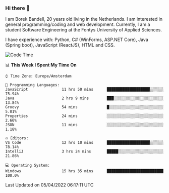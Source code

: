 ### Hi there 👋

I am Borek Bandell, 20 years old living in the Netherlands. I am interested in general programming/coding and web development. Currently, I am a student Software Engineering at the Fontys University of Applied Sciences.

I have experience with: Python, C# (WinForms, ASP.NET Core), Java (Spring boot), JavaScript (ReactJS), HTML and CSS.

<!--START_SECTION:waka-->
![Code Time](http://img.shields.io/badge/Code%20Time-57%20hrs%2059%20mins-blue)

📊 **This Week I Spent My Time On** 

```text
⌚︎ Time Zone: Europe/Amsterdam

💬 Programming Languages: 
JavaScript               11 hrs 50 mins      ███████████████████░░░░░░   75.94% 
Java                     2 hrs 9 mins        ███░░░░░░░░░░░░░░░░░░░░░░   13.84% 
Groovy                   54 mins             █░░░░░░░░░░░░░░░░░░░░░░░░   5.81% 
Properties               24 mins             ░░░░░░░░░░░░░░░░░░░░░░░░░   2.66% 
JSON                     11 mins             ░░░░░░░░░░░░░░░░░░░░░░░░░   1.18%

🔥 Editors: 
VS Code                  12 hrs 10 mins      ███████████████████░░░░░░   78.14% 
IntelliJ                 3 hrs 24 mins       █████░░░░░░░░░░░░░░░░░░░░   21.86%

💻 Operating System: 
Windows                  15 hrs 35 mins      █████████████████████████   100.0%

```


 Last Updated on 05/04/2022 06:17:11 UTC
<!--END_SECTION:waka-->

<!--**tcBorek2002/tcBorek2002** is a ✨ _special_ ✨ repository because its `README.md` (this file) appears on your GitHub profile.

Here are some ideas to get you started:

- 🔭 I’m currently working on ...
- 🌱 I’m currently learning ...
- 👯 I’m looking to collaborate on ...
- 🤔 I’m looking for help with ...
- 💬 Ask me about ...
- 📫 How to reach me: ...
- 😄 Pronouns: ...
- ⚡ Fun fact: ...
-->

